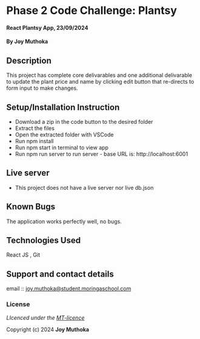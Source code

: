 # Phase 2 Code Challenge: Plantsy


#### React Plantsy App, 23/09/2024
#### **By Joy Muthoka**
## Description
This project has complete core delivarables and one additional delivarable to update the plant price and name by clicking edit button that re-directs to form input to make changes.

## Setup/Installation Instruction
* Download a zip in the code button to the desired folder
* Extract the files
* Open the extracted folder with VSCode
* Run npm install
* Run npm start in terminal to view app
* Run npm run server to run server - base URL is: http://localhost:6001
## Live server
* This project does not have a live server nor live db.json

## Known Bugs
The application works perfectly well, no bugs.

## Technologies Used
React JS , Git

## Support and contact details
email :: joy.muthoka@student.moringaschool.com
### License
*LIcenced under the [MT-licence](https://github.com/Stacy-JoyM/react-hooks-cc-plantshop/blob/master/LICENSE)*

Copyright (c) 2024 **Joy Muthoka**

